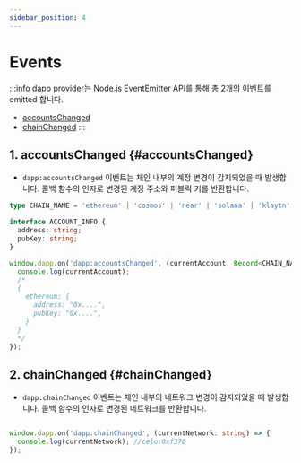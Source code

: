 ```yaml
---
sidebar_position: 4
---
```


# Events
:::info
dapp provider는 Node.js EventEmitter API를 통해 총 2개의 이벤트를 emitted 합니다. 
- [accountsChanged](#accountsChanged) 
- [chainChanged](#chainChanged)
:::

## 1. accountsChanged {#accountsChanged}
- `dapp:accountsChanged` 이벤트는 체인 내부의 계정 변경이 감지되었을 때 발생합니다. 콜백 함수의 인자로 변경된 계정 주소와 퍼블릭 키를 반환합니다.

```typescript
type CHAIN_NAME = 'ethereum' | 'cosmos' | 'near' | 'solana' | 'klaytn' | 'celo' | 'neon';

interface ACCOUNT_INFO {
  address: string;
  pubKey: string;
}

window.dapp.on('dapp:accountsChanged', (currentAccount: Record<CHAIN_NAME, ACCOUNT_INFO>) => {
  console.log(currentAccount); 
  /*
  {
    ethereum: {
      address: "0x....",
      pubKey: "0x....",
    }
  }
  */
});
```


## 2. chainChanged {#chainChanged}
- `dapp:chainChanged` 이벤트는 체인 내부의 네트워크 변경이 감지되었을 때 발생합니다. 콜백 함수의 인자로 변경된 네트워크를 반환합니다.

```typescript

window.dapp.on('dapp:chainChanged', (currentNetwork: string) => {
  console.log(currentNetwork); //celo:0xf370
});
```
